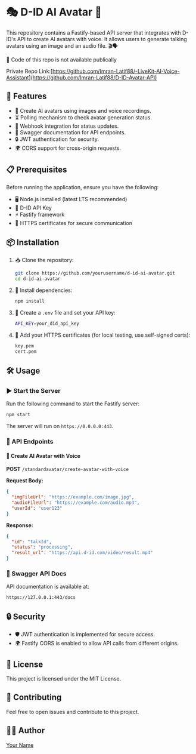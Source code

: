 # 🎭 D-ID AI Avatar 🤖

This repository contains a Fastify-based API server that integrates with D-ID's API to create AI avatars with voice. It allows users to generate talking avatars using an image and an audio file. 🎬🗣️

🚀 Code of this repo is not available publically

Private Repo Link:[https://github.com/Imran-Latif88/-LiveKit-AI-Voice-Assistant](https://github.com/Imran-Latif88/D-ID-Avatar-API)

## 🚀 Features

- 🎨 Create AI avatars using images and voice recordings.
- ⏳ Polling mechanism to check avatar generation status.
- 🔔 Webhook integration for status updates.
- 📜 Swagger documentation for API endpoints.
- 🔒 JWT authentication for security.
- 🌍 CORS support for cross-origin requests.

## 📋 Prerequisites

Before running the application, ensure you have the following:

- 🖥️ Node.js installed (latest LTS recommended)
- 🔑 D-ID API Key
- ⚡ Fastify framework
- 🔐 HTTPS certificates for secure communication

## 📦 Installation

1. 📥 Clone the repository:
   ```sh
   git clone https://github.com/yourusername/d-id-ai-avatar.git
   cd d-id-ai-avatar
   ```
2. 📌 Install dependencies:
   ```sh
   npm install
   ```
3. 🔧 Create a `.env` file and set your API key:
   ```sh
   API_KEY=your_did_api_key
   ```
4. 🔏 Add your HTTPS certificates (for local testing, use self-signed certs):
   ```sh
   key.pem
   cert.pem
   ```

## 🛠️ Usage

### ▶️ Start the Server

Run the following command to start the Fastify server:

```sh
npm start
```

The server will run on `https://0.0.0.0:443`.

### 🔗 API Endpoints

#### 🎤 Create AI Avatar with Voice

**POST** `/standardavatar/create-avatar-with-voice`

**Request Body:**

```json
{
  "imgFileUrl": "https://example.com/image.jpg",
  "audioFileUrl": "https://example.com/audio.mp3",
  "userId": "user123"
}
```

**Response:**

```json
{
  "id": "talkId",
  "status": "processing",
  "result_url": "https://api.d-id.com/video/result.mp4"
}
```

### 📖 Swagger API Docs

API documentation is available at:

```
https://127.0.0.1:443/docs
```

## 🔒 Security

- 🛡️ JWT authentication is implemented for secure access.
- 🌍 Fastify CORS is enabled to allow API calls from different origins.

## 📜 License

This project is licensed under the MIT License.

## 🤝 Contributing

Feel free to open issues and contribute to this project.

## 👨‍💻 Author

[Your Name](https://github.com/yourusername)

